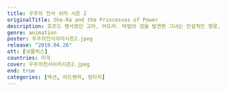 ```yaml
---
title: 우주의 전사 쉬라 시즌 2
originalTitle: She-Ra and the Princesses of Power
description: 호르드 병사였던 고아, 아도라. 마법의 검을 발견한 그녀는 전설적인 영웅, 쉬라로 거듭난다. 이제 에더리아를 지키기 위해, 그녀는 독립군이 되어 악당 호르드에 맞선다.
genre: animation
poster: 우주의전사쉬라시즌2.jpeg
release: "2019.04.26"
ott: [넷플릭스]
countries: 미국
cover: 우주의전사쉬라시즌2.jpeg
end: true
categories: [액션, 어드벤처, 판타지]
---
```

